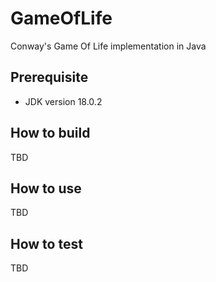 # GameOfLife

Conway's Game Of Life implementation in Java

## Prerequisite

- JDK version 18.0.2

## How to build

TBD

## How to use

TBD

## How to test

TBD
